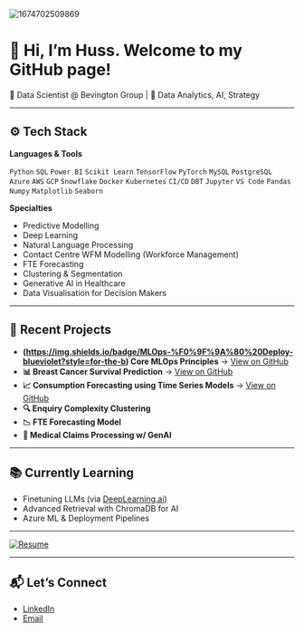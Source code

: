 ![1674702509869](https://github.com/user-attachments/assets/ee4f8b34-b9f2-4d2c-9b7e-0c2138f60819)

# 👋 Hi, I’m Huss. Welcome to my GitHub page!

💼 Data Scientist @ Bevington Group | 🧠 Data Analytics, AI, Strategy

---

## ⚙️ Tech Stack

**Languages & Tools**  

`Python` `SQL` `Power BI` `Scikit Learn` `TensorFlow` `PyTorch` `MySQL` `PostgreSQL` `Azure` `AWS` `GCP` `Snowflake` `Docker` `Kubernetes` `CI/CD` `DBT` `Jupyter` `VS Code` `Pandas` `Numpy` `Matplotlib` `Seaborn`

**Specialties**  
- Predictive Modelling
- Deep Learning
- Natural Language Processing 
- Contact Centre WFM Modelling (Workforce Management)  
- FTE Forecasting  
- Clustering & Segmentation  
- Generative AI in Healthcare  
- Data Visualisation for Decision Makers

---

## 🧠 Recent Projects
- **(https://img.shields.io/badge/MLOps-%F0%9F%9A%80%20Deploy-blueviolet?style=for-the-b) Core MLOps Principles** → [View on GitHub](https://github.com/husskhosravi/simple-mlops-project)
- **📊 Breast Cancer Survival Prediction** → [View on GitHub](https://github.com/husskhosravi/breast-cancer-survival)
- **📈 Consumption Forecasting using Time Series Models** → [View on GitHub](https://github.com/husskhosravi/ML-timeseries-forecasting)
- **🔍 Enquiry Complexity Clustering** 
- **📉 FTE Forecasting Model**  
- **🧾 Medical Claims Processing w/ GenAI**

---

## 📚 Currently Learning
- Finetuning LLMs (via [DeepLearning.ai](https://www.deeplearning.ai))
- Advanced Retrieval with ChromaDB for AI
- Azure ML & Deployment Pipelines

---

[![Resume](https://img.shields.io/badge/Resume-PDF-blue)](./Huss.Khosravi_Resume.pdf)

---

## 📬 Let’s Connect
- [LinkedIn](https://www.linkedin.com/in/huss-khosravi/)
- [Email](mailto:huss.khosravi@gmail.com)
